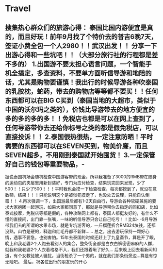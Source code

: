# Travel
搜集热心群众们的旅游心得：
泰国比国内游便宜是真的，而且好玩！前年9月找了个特价去的普吉6晚7天，签证小费全包一个人2980！！武汉出发！！
分享一下出游心得和一些坑吧！！（大部分旅行社的行程都是差不多的）
1.出国游不要太担心语言问题，一个智能手机全搞定，多查资料，不要单方面听信导游和地陪的话，尤其是购物要谨慎！我出行的时候导游各种吹泰国的乳胶枕，蛇药，带去的购物店等等都不要买！！任何东西都可以在BIG
C买到（泰国当地的大超市，类似于中国的沃尔玛之类的），价钱比导游带去的地方便宜的多的多的多的多！！免税店也都是可以在网上查到了，任何导游带你去还给你标号之类的都是假免税店，可以直接投诉！！
2.泰国很热很热，一定注意防晒！平时需要的东西都可以在SEVEN买到，物美价廉，而且SEVEN超多，不用刚到泰国就开始囤货！
3.一定保管好自己的钱包等重要物品，-
-
据说泰国机场会随机检查中国游客带的现金，所以我准备了3000的RMB带在随身的运动包的夹层里用新封装好，专门为应付检查，结果玩完回来发现，少了500！！只少了500！！！平时我也会摸一下检查检查，每次都摸到了，就没在意数额，结果！！！只能说明这个是被惯犯摸走了，也没处去说理，只能自认倒霉！！
4.再次强调一下，出国游最后都有1-2天自由行，导游会各种软硬兼施的要求大家抱团一起游玩，如果大家都同意了，那就是导游带你去指定的回扣店，比如泰式按摩，免税店等都是假的，各种攻略网上都有，泰国人都挺友好的，有什么不懂的直接问，出门靠一张嘴，一味的听信导游只会让自己吃亏！！比如-
-9月导游带我们去的所谓的水果市场，就是专坑游客的，一斤榴莲折合RMB24块钱，还都没熟，山竹是硬的，释迦和红毛丹都不新鲜……
总之，出去游玩保持一颗好心情，遇事不要急，也别害怕。15年去泰国的时候还赶上了九皇斋节，算是开了眼，晚上和我老婆2个人跑去看别人的集会，整条街全都是白衣白裤密密麻麻的人群，就我和我老婆2个人衣着格格不入，我们还跟着瞅了好久... 后来晚上回去看新闻知道，有个女教徒被人骚扰，当街枪杀了一个男的，就在我们那条街旁边...算是有惊无险吧。
最后，祝各位出行的朋友玩的开心
